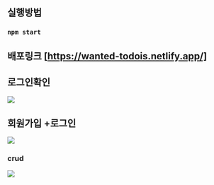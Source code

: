 ## 실행방법

### `npm start`

## 배포링크 [https://wanted-todois.netlify.app/]

## 로그인확인 
<img src="https://im.ezgif.com/tmp/ezgif-1-8868c8b8e2.gif"/>

## 회원가입 +로그인 

<img src="https://im.ezgif.com/tmp/ezgif-1-c7c6dade5f.gif"/>


### crud 
<img src="https://im2.ezgif.com/tmp/ezgif-2-b639a92af7.gif"/>
